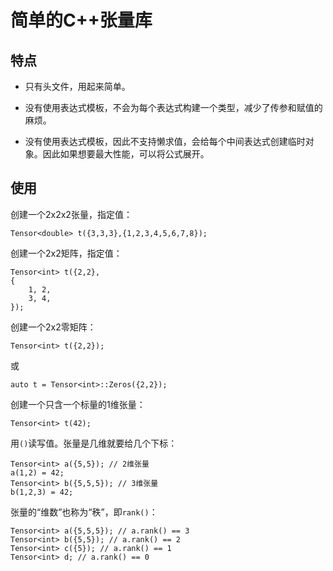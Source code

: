 # 简单的C++张量库

## 特点

- 只有头文件，用起来简单。

- 没有使用表达式模板，不会为每个表达式构建一个类型，减少了传参和赋值的麻烦。

- 没有使用表达式模板，因此不支持懒求值，会给每个中间表达式创建临时对象。因此如果想要最大性能，可以将公式展开。

## 使用

创建一个2x2x2张量，指定值：

```
Tensor<double> t({3,3,3},{1,2,3,4,5,6,7,8});
```

创建一个2x2矩阵，指定值：
```
Tensor<int> t({2,2},
{
    1, 2,
    3, 4,
});
```

创建一个2x2零矩阵：
```
Tensor<int> t({2,2});
```
或
```
auto t = Tensor<int>::Zeros({2,2});
```

创建一个只含一个标量的1维张量：
```
Tensor<int> t(42);
```

用`()`读写值。张量是几维就要给几个下标：
```
Tensor<int> a({5,5}); // 2维张量
a(1,2) = 42;
Tensor<int> b({5,5,5}); // 3维张量
b(1,2,3) = 42;
```

张量的“维数”也称为“秩”，即`rank()`：
```
Tensor<int> a({5,5,5}); // a.rank() == 3
Tensor<int> b({5,5}); // a.rank() == 2
Tensor<int> c({5}); // a.rank() == 1
Tensor<int> d; // a.rank() == 0 
```

